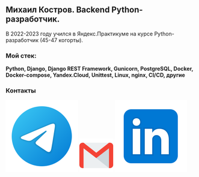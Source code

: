 ## Михаил Костров. Backend Python-разработчик.
В 2022-2023 году учился в Яндекс.Практикуме на курсе Python-разработчик (45-47 когорты).

### Мой стек:
**Python, Django, Django REST Framework, Gunicorn, PostgreSQL, Docker, Docker-compose, Yandex.Cloud, Unittest, Linux, nginx, CI/CD, другие**

### Контакты
[<img src="./svg/telegram.svg">](https://t.me/MihaGM)
[<img src="./svg/gmail.svg" width="90px" height="90px">](mailto:mdkostrov@gmail.com)
[<img src="./svg/Linkedin.svg">](https://www.linkedin.com/in/mikhail-kostrov-63b2ba245/)

